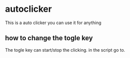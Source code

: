 # autoclicker
This is a auto clicker you can use it for anything 

## how to change the togle key
The togle key can start/stop the clicking. in the script go to.
```usage
